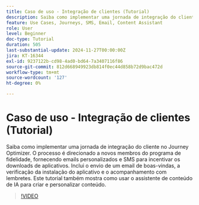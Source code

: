 ```yaml
---
title: Caso de uso - Integração de clientes (Tutorial)
description: Saiba como implementar uma jornada de integração do cliente no Adobe Journey Optimizer (AJO). ​O processo é direcionado a novos membros do programa de fidelidade, fornecendo emails personalizados e SMS para incentivar os downloads de aplicativos. ​Inclui o envio de um email de boas-vindas, a verificação da instalação do aplicativo e o acompanhamento com lembretes. ​Este tutorial também mostra como usar o assistente de conteúdo de IA para criar e personalizar conteúdo.
feature: Use Cases, Journeys, SMS, Email, Content Assistant
role: User
level: Beginner
doc-type: Tutorial
duration: 505
last-substantial-update: 2024-11-27T00:00:00Z
jira: KT-16344
exl-id: 9237122b-cd98-4ad0-bd64-7a3407116f86
source-git-commit: 812d668949923db814f0ec44d858b72d9bac472d
workflow-type: tm+mt
source-wordcount: '127'
ht-degree: 0%

---
```


# Caso de uso - Integração de clientes (Tutorial)

Saiba como implementar uma jornada de integração do cliente no Journey Optimizer. O processo é direcionado a novos membros do programa de fidelidade, fornecendo emails personalizados e SMS para incentivar os downloads de aplicativos. &#x200B;Inclui o envio de um email de boas-vindas, a verificação da instalação do aplicativo e o acompanhamento com lembretes. &#x200B;Este tutorial também mostra como usar o assistente de conteúdo de IA para criar e personalizar conteúdo.

>[!VIDEO](https://video.tv.adobe.com/v/3440650/?learn=on&enablevpops)
